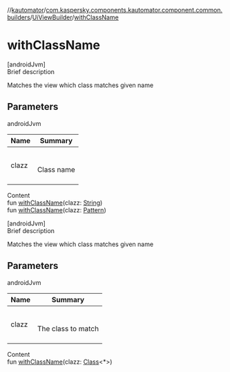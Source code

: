 //[kautomator](../../index.md)/[com.kaspersky.components.kautomator.component.common.builders](../index.md)/[UiViewBuilder](index.md)/[withClassName](with-class-name.md)



# withClassName  
[androidJvm]  
Brief description  


Matches the view which class matches given name



## Parameters  
  
androidJvm  
  
|  Name|  Summary| 
|---|---|
| clazz| <br><br>Class name<br><br>
  
  
Content  
fun [withClassName](with-class-name.md)(clazz: [String](https://kotlinlang.org/api/latest/jvm/stdlib/kotlin/-string/index.html))  
fun [withClassName](with-class-name.md)(clazz: [Pattern](https://docs.oracle.com/javase/8/docs/api/java/util/regex/Pattern.html))  


[androidJvm]  
Brief description  


Matches the view which class matches given name



## Parameters  
  
androidJvm  
  
|  Name|  Summary| 
|---|---|
| clazz| <br><br>The class to match<br><br>
  
  
Content  
fun [withClassName](with-class-name.md)(clazz: [Class](https://docs.oracle.com/javase/8/docs/api/java/lang/Class.html)<*>)  



